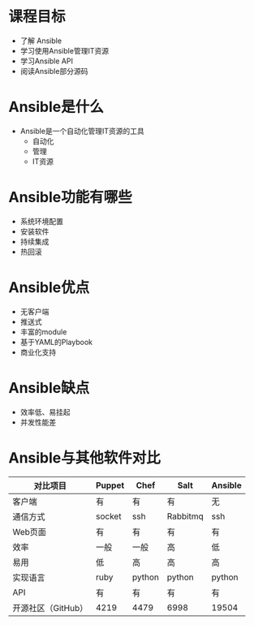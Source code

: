# 课程目标
- 了解 Ansible
- 学习使用Ansible管理IT资源
- 学习Ansible API
- 阅读Ansible部分源码

# Ansible是什么
- Ansible是一个自动化管理IT资源的工具
  - 自动化
  - 管理
  - IT资源
# Ansible功能有哪些
- 系统环境配置
- 安装软件
- 持续集成
- 热回滚

# Ansible优点
- 无客户端
- 推送式
- 丰富的module
- 基于YAML的Playbook
- 商业化支持

# Ansible缺点
- 效率低、易挂起
- 并发性能差

# Ansible与其他软件对比

对比项目 | Puppet | Chef | Salt | Ansible
---|---|---|---|---
客户端|有|有|有|无
通信方式|socket|ssh|Rabbitmq|ssh
Web页面|有|有|有|有
效率|一般|一般|高|低
易用|低|高|高|高
实现语言|ruby|python|python|python
API|有|有|有|有
开源社区（GitHub）|4219|4479|6998|19504
